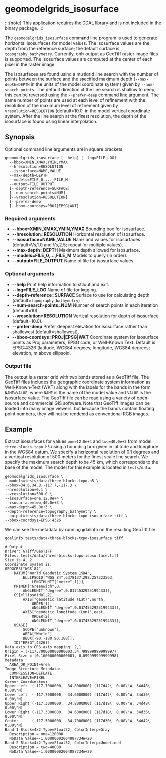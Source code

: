 # geomodelgrids_isosurface

:::{note}
This application requires the GDAL library and is not included in the binary package.
:::

The `geomodelgrids_isosurface` command line program is used to generate horizontal isosurfaces for model values.
The isosurface values are the depth from the reference surface; the default surface is `topography_bathymetry`.
Currently, only output as GeoTiff raster image files is supported.
The isosurface values are computed at the center of each pixel in the raster image.

The isosurfaces are found using a multigrid line search with the number of points between the surface and the specified maximum depth (`--max-depth=DEPTH` in the units of the model coordinate system) given by `--num-search-points`.
The default direction of the line search is shallow to deep; this can be reversed using the `--prefer-deep` command line argument.
The same number of points are used at each level of refinement with the resolution of the maximum level of refinement given by `--vresolution=RESOLUTION` (default=10.0) in the model vertical coordinate system.
After the line search at the finest resolution, the depth of the isosurface is found using linear interpolation.


## Synopsis

Optional command line arguments are in square brackets.

```{code-block} bash
geomodelgrids_isosurface [--help] [--log=FILE_LOG]
  --bbox=XMIN,XMAX,YMIN,YMAX
  --hresolution=RESOLUTION
  --isosurface=NAME,VALUE
  --max-depth=DEPTH
  --models=FILE_0,...,FILE_M
  --output=FILE_OUTPUT
  [--depth-reference=SURFACE]
  [--num-search-points=NUM]
  [--vresolution=RESOLUTION]
  [--prefer-deep] 
  [--bbox-coordsys=PROJ|EPSG|WKT]
```

### Required arguments

* **--bbox=XMIN,XMAX,YMIN,YMAX** Bounding box for isosurface.
* **--hresolution=RESOLUTION** Horizontal resolution of isosurface.
* **--isosurface=NAME,VALUE** Name and values for isosurfaces (default=Vs,1.0 and Vs,2.5; repeat for multiple values).
* **--max-depth=DEPTH** Maximum depth allowed for isosurface.
* **--models=FILE_0,...,FILE_M** Models to query (in order).
* **--output=FILE_OUTPUT** Name of file for isosurface values.

### Optional arguments

* **--help** Print help information to stdout and exit.
* **--log=FILE_LOG** Name of file for logging.
* **--depth-reference=SURFACE** Surface to use for calculating depth (default=`topography_bathymetry`)
* **--num-search-points=NUM** Number of search points in each iteration (default=10).
* **--vresolution=RESOLUTION** Vertical resolution for depth of isosurface (default=10.0).
* **--prefer-deep** Prefer deepest elevation for isosurface rather than shallowest (default=shallowest).
* **--bbox-coordsys=PROJ\|EPSG\|WKT** Coordinate system for isosurface points as Proj parameters, EPSG code, or Well-Known Text. Default is EPSG:4326 (latitude, WGS84 degrees; longitude, WGS84 degrees; elevation, m above ellipsoid.

### Output file

The output is a raster grid with two bands stored as a GeoTiff file.
The GeoTiff files includes the geographic coordinate system information as Well-Known-Text (WKT) along with the labels for the bands in the form `NAME=VALUE`, where `NAME` is the name of the model value and `VALUE` is the isosurface value.
The GeoTiff file can be read using a variety of open-source and commercial GIS software.
Note that GeoTiff images can be loaded into many image viewers, but because the bands contain floating point numbers, they will not be rendered as conventional RGB images.

## Example

Extract isosurfaces for values `one=12.0e+4` and `two=40.0e+3` from model `three-blocks-topo.h5` using a bounding box given in latitude and longitude in the WGS84 datum.
We specify a horizontal resolution of 0.1 degrees and a vertical resolution of 500 meters for the finest scale line search.
We specify the maximum search depth to be 45 km, which corresponds to the base of the model.
The model for this example is located in `tests/data`.

```{code-block} bash
geomodelgrids_isosurface \
--models=tests/data/three-blocks-topo.h5 \
--bbox=34.6,34.8,-117.7,-117.3 \
--hresolution=0.1 \
--vresolution=500.0 \
--isosurface=one,12.0e+4 \
--isosurface=two,40.0e+3 \
--max-depth=45.0e+3 \
--depth-reference=topography_bathymetry \
--output=tests/data/three-blocks-topo-isosurface.tiff \
--bbox-coordsys=EPSG:4326
```

We can see the metadata by running gdalinfo on the resulting GeoTiff file.

```{code-block} bash
gdalinfo tests/data/three-blocks-topo-isosurface.tiff

# Output
Driver: GTiff/GeoTIFF
Files: tests/data/three-blocks-topo-isosurface.tiff
Size is 4, 2
Coordinate System is:
GEOGCRS["WGS 84",
    DATUM["World Geodetic System 1984",
        ELLIPSOID["WGS 84",6378137,298.257223563,
            LENGTHUNIT["metre",1]]],
    PRIMEM["Greenwich",0,
        ANGLEUNIT["degree",0.0174532925199433]],
    CS[ellipsoidal,2],
        AXIS["geodetic latitude (Lat)",north,
            ORDER[1],
            ANGLEUNIT["degree",0.0174532925199433]],
        AXIS["geodetic longitude (Lon)",east,
            ORDER[2],
            ANGLEUNIT["degree",0.0174532925199433]],
    USAGE[
        SCOPE["unknown"],
        AREA["World"],
        BBOX[-90,-180,90,180]],
    ID["EPSG",4326]]
Data axis to CRS axis mapping: 2,1
Origin = (-117.700000000000003,34.799999999999997)
Pixel Size = (0.100000000000001,-0.099999999999998)
Metadata:
  AREA_OR_POINT=Area
Image Structure Metadata:
  COMPRESSION=DEFLATE
  INTERLEAVE=PIXEL
Corner Coordinates:
Upper Left  (-117.7000000,  34.8000000) (117d42\' 0.00\"W, 34d48\' 0.00\"N)
Lower Left  (-117.7000000,  34.6000000) (117d42\' 0.00\"W, 34d36\' 0.00\"N)
Upper Right (-117.3000000,  34.8000000) (117d18\' 0.00\"W, 34d48\' 0.00\"N)
Lower Right (-117.3000000,  34.6000000) (117d18\' 0.00\"W, 34d36\' 0.00\"N)
Center      (-117.5000000,  34.7000000) (117d30\' 0.00\"W, 34d42\' 0.00\"N)
Band 1 Block=4x2 Type=Float32, ColorInterp=Gray
  Description = one=120000
  NoData Value=-1.00000002004087734e+20
Band 2 Block=4x2 Type=Float32, ColorInterp=Undefined
  Description = two=40000
  NoData Value=-1.00000002004087734e+20
```
